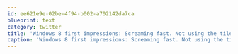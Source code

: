```yaml
---
id: ee621e9e-02be-4f94-b002-a702142da7ca
blueprint: text
category: twitter
title: 'Windows 8 first impressions: Screaming fast. Not using the tiles a whole lot but its a nice dashboard on bootup'
caption: 'Windows 8 first impressions: Screaming fast. Not using the tiles a whole lot but its a nice dashboard on bootup'
---
```

